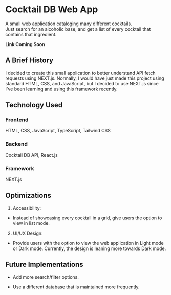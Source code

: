 # Cocktail DB Web App

<p>
A small web application cataloging many different cocktails.
<br>
Just search for an alcoholic base, and get a list of every cocktail that contains that ingredient.
</p>

**Link Coming Soon**

## A Brief History
<p>
I decided to create this small application to better understand API fetch requests using NEXT.js. Normally, I would have just made this project using standard HTML, CSS, and JavaScript, but I decided to use NEXT.js since I've been learning and using this framework recently.
</p>

## Technology Used
<h3>Frontend</h3>
<p>
  HTML, CSS, JavaScript, TypeScript, Tailwind CSS
</p>

<h3>Backend</h3>
<p>
  Cocktail DB API, React.js
</p>

<h3>Framework</h3>
<p>
  NEXT.js
</p>

## Optimizations
<p>
  
1. Accessibility:
- Instead of showcasing every cocktail in a grid, give users the option to view in list mode.

2. UI/UX Design:
- Provide users with the option to view the web application in Light mode or Dark mode. Currently, the design is leaning more towards Dark mode.
</p>

## Future Implementations
<p>
  
  - Add more search/filter options.
  
  - Use a different database that is maintained more frequently.
</p>
